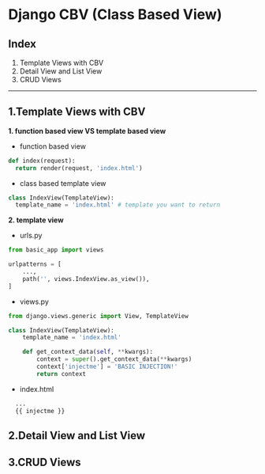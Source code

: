 # Django CBV (Class Based View)
## Index
1. Template Views with CBV
2. Detail View and List View
3. CRUD Views
---

1.Template Views with CBV
---------
**1. function based view VS template based view**
- function based view
```python
def index(request):
  return render(request, 'index.html')
```

- class based template view
```python
class IndexView(TemplateView):
  template_name = 'index.html' # template you want to return
```

**2. template view**
- urls.py
```python
from basic_app import views

urlpatterns = [
    ...,
    path('', views.IndexView.as_view()),
]
```
- views.py
```python
from django.views.generic import View, TemplateView

class IndexView(TemplateView):
    template_name = 'index.html'

    def get_context_data(self, **kwargs):
        context = super().get_context_data(**kwargs)
        context['injectme'] = 'BASIC INJECTION!'
        return context
```
- index.html
```html
  ...
  {{ injectme }}
```



2.Detail View and List View
---------

3.CRUD Views
---------
